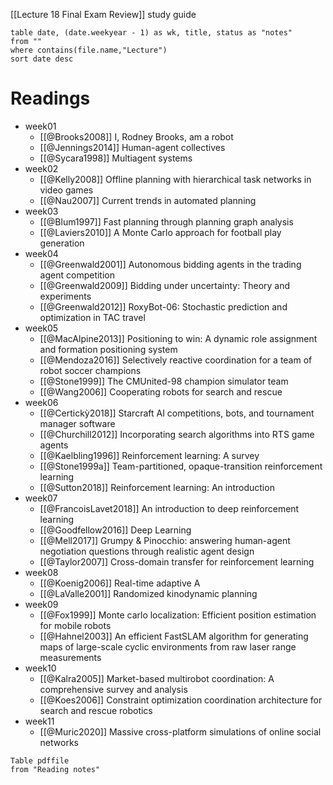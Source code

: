  
[[Lecture 18 Final Exam Review]] study guide

```dataview
table date, (date.weekyear - 1) as wk, title, status as "notes"
from ""
where contains(file.name,"Lecture")
sort date desc
```

# Readings
- week01	
	- [[@Brooks2008]] I, Rodney Brooks, am a robot
	- [[@Jennings2014]] Human-agent collectives
	- [[@Sycara1998]] Multiagent systems
- week02	
	- [[@Kelly2008]] Offline planning with hierarchical task networks in video games
	- [[@Nau2007]] Current trends in automated planning
- week03	
	- [[@Blum1997]] Fast planning through planning graph analysis
	- [[@Laviers2010]] A Monte Carlo approach for football play generation
- week04	
	- [[@Greenwald2001]] Autonomous bidding agents in the trading agent competition
	- [[@Greenwald2009]] Bidding under uncertainty: Theory and experiments
	- [[@Greenwald2012]] RoxyBot-06: Stochastic prediction and optimization in TAC travel
- week05	
	- [[@MacAlpine2013]] Positioning to win: A dynamic role assignment and formation positioning system
	- [[@Mendoza2016]] Selectively reactive coordination for a team of robot soccer champions
	- [[@Stone1999]] The CMUnited-98 champion simulator team
	- [[@Wang2006]] Cooperating robots for search and rescue
- week06	
	- [[@Certickỳ2018]] Starcraft AI competitions, bots, and tournament manager software
	- [[@Churchill2012]] Incorporating search algorithms into RTS game agents
	- [[@Kaelbling1996]] Reinforcement learning: A survey
	- [[@Stone1999a]] Team-partitioned, opaque-transition reinforcement learning
	- [[@Sutton2018]] Reinforcement learning: An introduction
- week07	
	- [[@FrancoisLavet2018]] An introduction to deep reinforcement learning
	- [[@Goodfellow2016]] Deep Learning
	- [[@Mell2017]] Grumpy & Pinocchio: answering human-agent negotiation questions through realistic agent design
	- [[@Taylor2007]] Cross-domain transfer for reinforcement learning
- week08	
	- [[@Koenig2006]] Real-time adaptive A
	- [[@LaValle2001]] Randomized kinodynamic planning
- week09	
	- [[@Fox1999]] Monte carlo localization: Efficient position estimation for mobile robots
	- [[@Hahnel2003]] An efficient FastSLAM algorithm for generating maps of large-scale cyclic environments from raw laser range measurements
- week10	
	- [[@Kalra2005]] Market-based multirobot coordination: A comprehensive survey and analysis
	- [[@Koes2006]] Constraint optimization coordination architecture for search and rescue robotics
- week11	
	- [[@Muric2020]] Massive cross-platform simulations of online social networks

```dataview
Table pdffile
from "Reading notes"

```

